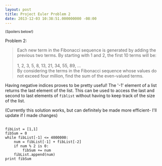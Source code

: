 ```yaml
---
layout: post
title: Project Euler Problem 2
date: 2013-12-03 10:38:51.000000000 -08:00
---
```

<small>(Spoilers below!)</small>


Problem 2:
> Each new term in the Fibonacci sequence is generated by adding the previous two terms. By starting with 1 and 2, the first 10 terms will be: <br> <br>
1, 2, 3, 5, 8, 13, 21, 34, 55, 89, ...
<br> By considering the terms in the Fibonacci sequence whose values do not exceed four million, find the sum of the even-valued terms.


Having negative indices proves to be pretty useful! The '-1' element of  a list returns the last element of the list. This can be used to access the last and second to last elements of <code>fiblist</code> without having to keep track of the size of the list. 


(Currently this solution works, but can definitely be made more efficient- I'll update if I made changes)


<pre> <code>
fibList = [1,1]
fibSum = 0
while fibList[-1] <= 4000000:
	num = fibList[-1] + fibList[-2]
	if num % 2 is 0:
		fibSum += num
	fibList.append(num)
print fibSum
</code> </pre>

